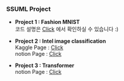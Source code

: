 ### SSUML Project

- __Project 1 : Fashion MNIST__  
코드 설명은 [Click](https://blog.naver.com/ljwon77_/222140157475) 에서 확인하실 수 있습니다 :)

- __Project 2 : Intel image classification__  
Kaggle Page : [Click](https://www.kaggle.com/lastdefiance20/intel-image-classification-ssuml-team-3)  
notion Page : [Click](https://www.notion.so/Team-3-f5717dafd5ba41a4968693e46734c7ce)  

- __Project 3 : Transformer__  
notion Page : [Click](https://www.notion.so/Transformer-ac912a1cd3104a68b220f9526f353c46)
